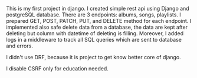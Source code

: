 This is my first project in django. I created simple rest api using Django and postgreSQL database.
There are 3 endpoints: albums, songs, playlists. I prepared GET, POST, PATCH, PUT, and DELETE method for each endpoint.
I implemented also safe delete data from a database, the data are kept after deleting but column with datetime of deleting is filling.
Moreover, I added logs in a middleware to track all SQL queries which are sent to database and errors.

I didn't use DRF, because it is project to get know better core of django. 

I disable CSRF only for education needed.
